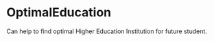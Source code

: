 OptimalEducation
================

Can help to find optimal Higher Education Institution for future student.
